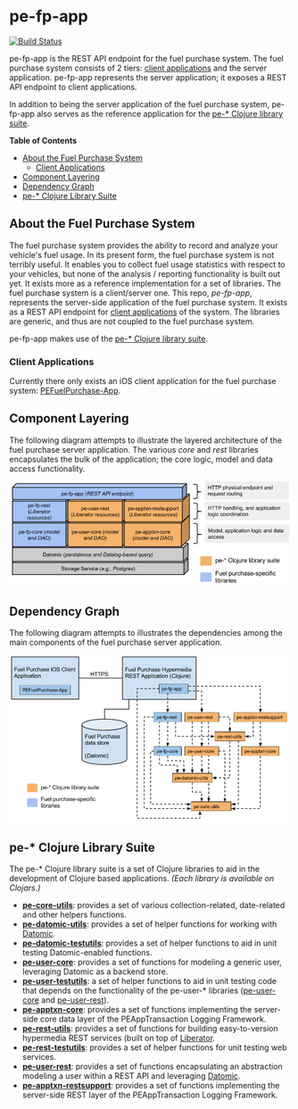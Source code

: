 # pe-fp-app

[![Build Status](https://travis-ci.org/evanspa/pe-fp-app.svg)](https://travis-ci.org/evanspa/pe-fp-app)

pe-fp-app is the REST API endpoint for the fuel purchase system.  The fuel
purchase system consists of 2 tiers:
[client applications](#client-applications) and the server application.
pe-fp-app represents the server application; it exposes a REST API endpoint to
client applications.

In addition to being the server application of the fuel purchase system,
pe-fp-app also serves as the reference application for the
[pe-* Clojure library suite](#pe--clojure-library-suite).

<!-- START doctoc generated TOC please keep comment here to allow auto update -->
<!-- DON'T EDIT THIS SECTION, INSTEAD RE-RUN doctoc TO UPDATE -->
**Table of Contents**

- [About the Fuel Purchase System](#about-the-fuel-purchase-system)
  - [Client Applications](#client-applications)
- [Component Layering](#component-layering)
- [Dependency Graph](#dependency-graph)
- [pe-* Clojure Library Suite](#pe--clojure-library-suite)

<!-- END doctoc generated TOC please keep comment here to allow auto update -->

## About the Fuel Purchase System

The fuel purchase system provides the ability to record and analyze your vehicle's fuel usage.  In its present form, the fuel purchase system is not terribly useful.  It enables you to collect fuel usage statistics with respect to your vehicles, but none of the analysis / reporting functionality is built out yet.  It exists more as a reference implementation for a set of libraries.
The fuel purchase system is a client/server one.  This repo, *pe-fp-app*,
represents the server-side application of the fuel purchase system.  It exists
as a REST API endpoint for [client applications](#client-applications) of the
system.  The libraries are generic, and thus are not coupled to the fuel
purchase system.

pe-fp-app makes use of the [pe-* Clojure library suite](#pe--clojure-library-suite).

### Client Applications

Currently there only exists an iOS client application for the fuel purchase
system: [PEFuelPurchase-App](https://github.com/evanspa/PEFuelPurchase-App).

## Component Layering

The following diagram attempts to illustrate the layered architecture of the
fuel purchase server application.  The various *core* and *rest* libraries
encapsulates the bulk of the application; the core logic, model and data access
functionality.

<img
src="https://github.com/evanspa/pe-fp-app/raw/master/drawings/pe-fp-app-Component-Layers.png">

## Dependency Graph

The following diagram attempts to illustrates the dependencies among the main
components of the fuel purchase server application.

<img
src="https://github.com/evanspa/pe-fp-app/raw/master/drawings/pe-fp-app-Dependency-Graph.png">

## pe-* Clojure Library Suite
The pe-* Clojure library suite is a set of Clojure libraries to aid in the
development of Clojure based applications.
*(Each library is available on Clojars.)*
+ **[pe-core-utils](https://github.com/evanspa/pe-core-utils)**: provides a set
  of various collection-related, date-related and other helpers functions.
+ **[pe-datomic-utils](https://github.com/evanspa/pe-datomic-utils)**: provides
  a set of helper functions for working with [Datomic](https://www.datomic.com).
+ **[pe-datomic-testutils](https://github.com/evanspa/pe-datomic-testutils)**: provides
  a set of helper functions to aid in unit testing Datomic-enabled functions.
+ **[pe-user-core](https://github.com/evanspa/pe-user-core)**: provides
  a set of functions for modeling a generic user, leveraging Datomic as a
  backend store.
+ **[pe-user-testutils](https://github.com/evanspa/pe-user-testutils)**: a set of helper functions to aid in unit testing
code that depends on the functionality of the pe-user-* libraries
([pe-user-core](https://github.com/evanspa/pe-user-core) and [pe-user-rest](https://github.com/evanspa/pe-user-rest)).
+ **[pe-apptxn-core](https://github.com/evanspa/pe-apptxn-core)**: provides a
  set of functions implementing the server-side core data layer of the
  PEAppTransaction Logging Framework.
+ **[pe-rest-utils](https://github.com/evanspa/pe-rest-utils)**: provides a set
  of functions for building easy-to-version hypermedia REST services (built on
  top of [Liberator](http://clojure-liberator.github.io/liberator/).
+ **[pe-rest-testutils](https://github.com/evanspa/pe-rest-testutils)**: provides
  a set of helper functions for unit testing web services.
+ **[pe-user-rest](https://github.com/evanspa/pe-user-rest)**: provides a set of
  functions encapsulating an abstraction modeling a user within a REST API
  and leveraging [Datomic](http://www.datomic.com).
+ **[pe-apptxn-restsupport](https://github.com/evanspa/pe-apptxn-restsupport)**:
  provides a set of functions implementing the server-side REST layer of the
  PEAppTransaction Logging Framework.
